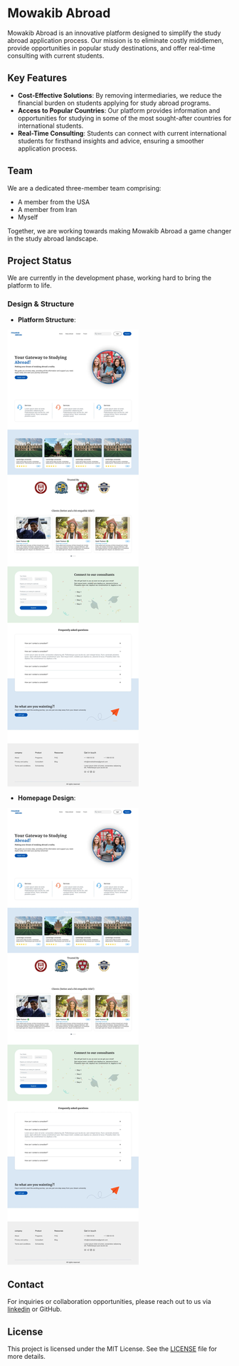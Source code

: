 # Mowakib Abroad

Mowakib Abroad is an innovative platform designed to simplify the study abroad application process. Our mission is to eliminate costly middlemen, provide opportunities in popular study destinations, and offer real-time consulting with current students.

## Key Features

- **Cost-Effective Solutions**: By removing intermediaries, we reduce the financial burden on students applying for study abroad programs.
- **Access to Popular Countries**: Our platform provides information and opportunities for studying in some of the most sought-after countries for international students.
- **Real-Time Consulting**: Students can connect with current international students for firsthand insights and advice, ensuring a smoother application process.

## Team

We are a dedicated three-member team comprising:
- A member from the USA
- A member from Iran
- Myself

Together, we are working towards making Mowakib Abroad a game changer in the study abroad landscape.

## Project Status

We are currently in the development phase, working hard to bring the platform to life. 

### Design & Structure

- **Platform Structure**:
  
<img src="/1721867034466.jpeg" alt="Part02"/>

- **Homepage Design**:
  
<img src="/1721867034466.jpeg" alt="Part01"/>


## Contact

For inquiries or collaboration opportunities, please reach out to us via [linkedin](https://www.linkedin.com/in/el-mahfoud-oulhadj-6717b021b/) or GitHub.

## License

This project is licensed under the MIT License. See the [LICENSE](LICENSE) file for more details.
